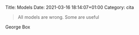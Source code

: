 Title: Models
Date: 2021-03-16 18:14:07+01:00
Category: cita

> All models are wrong. Some are useful

George Box

